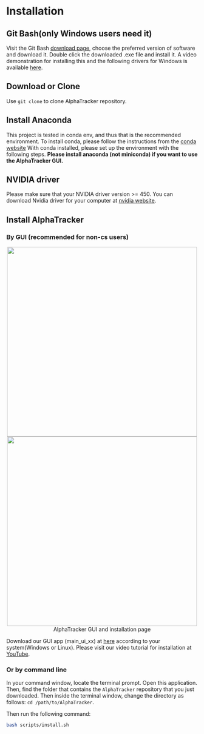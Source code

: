# Installation

## Git Bash(only Windows users need it)

Visit the Git Bash [download page](https://git-scm.com/downloads/win), choose the preferred version of software and download it. Double click the downloaded .exe file and install it. A video demonstration for installing this and the following drivers for Windows is available [here](https://youtu.be/B5sEBW15r0g).

## Download or Clone

Use `git clone` to clone AlphaTracker repository.

## Install Anaconda

This project is tested in conda env, and thus that is the recommended environment. To install conda, please follow the instructions from the [conda website](https://docs.conda.io/projects/conda/en/latest/user-guide/install/index.html) With conda installed, please set up the environment with the following steps. **Please install anaconda (not miniconda) if you want to use the AlphaTracker GUI.**

## NVIDIA driver

Please make sure that your NVIDIA driver version  >= 450. You can download Nvidia driver for your computer at [nvidia website](https://www.nvidia.com/Download/index.aspx).

## Install AlphaTracker
### By GUI (recommended for non-cs users)
<div align="center">
    <img src="media/main_ui/main_install.png", width="500" alt><br>
    <img src="media/main_ui/install2.png", width="500" alt><br>
    AlphaTracker GUI and installation page
</div>

Download our GUI app (main_ui_xx) at [here](https://github.com/MVIG-SJTU/AlphaTracker/releases) according to your system(Windows or Linux). Please visit our video tutorial for installation at [YouTube](https://youtu.be/fQ1bSoAkV5o).


### Or by command line
In your command window, locate the terminal prompt. Open this application. Then, find the folder that contains the `AlphaTracker` repository that you just downloaded. Then inside the terminal window, change the directory as follows: `cd /path/to/AlphaTracker`. 

Then run the following command:

```bash
bash scripts/install.sh
```

<br>

